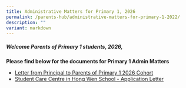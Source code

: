 ```yaml
---
title: Administrative Matters for Primary 1, 2026
permalink: /parents-hub/administrative-matters-for-primary-1-2022/
description: ""
variant: markdown
---
```

##### Welcome Parents of Primary 1 students, 2026,
 
**Please find below for the documents for Primary 1 Admin Matters**

*    [Letter from Principal to Parents of Primary 1 2026 Cohort](/files/Letter_from_Principal_to_Parents_of_Primary_1_2026_Cohort.pdf) 
*    [Student Care Centre in Hong Wen School - Application Letter](/files/3__Student_Care_Centre___Hong_Wen_School.pdf)